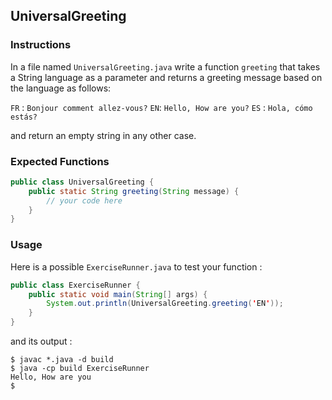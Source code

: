 ## UniversalGreeting

### Instructions

In a file named `UniversalGreeting.java` write a function `greeting` that takes a String language as a parameter and returns a greeting message based on the language as follows:

`FR` : `Bonjour comment allez-vous?`
`EN`: `Hello, How are you?`
`ES` : `Hola, cómo estás?`

and return an empty string in any other case.

### Expected Functions

```java
public class UniversalGreeting {
    public static String greeting(String message) {
        // your code here
    }
}
```

### Usage

Here is a possible `ExerciseRunner.java` to test your function :

```java
public class ExerciseRunner {
    public static void main(String[] args) {
        System.out.println(UniversalGreeting.greeting('EN'));
    }
}
```

and its output :

```shell
$ javac *.java -d build
$ java -cp build ExerciseRunner
Hello, How are you
$
```
